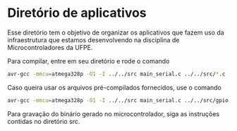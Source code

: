 # Diretório de aplicativos
Esse diretório tem o objetivo de organizar os aplicativos que fazem uso da infraestrutura que estamos desenvolvendo na disciplina de Microcontroladores da UFPE.

Para compilar, entre em seu diretório e rode o comando

```bash
avr-gcc -mmcu=atmega328p -O1 -I ../../src main_serial.c ../../src/*.c -o main.bin
```
Caso queira usar os arquivos pré-compilados fornecidos, use o comando

```bash
avr-gcc -mmcu=atmega328p -O1 -I ../../src main_serial.c ../../src/gpio.c ../../src/circular_buffer.c ../../bin/*.o -o main.bin
```

Para gravação do binário gerado no microcontrolador, siga as instruções contidas no diretório src.
